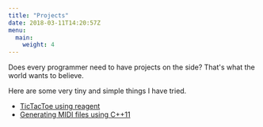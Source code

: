 ```yaml
---
title: "Projects"
date: 2018-03-11T14:20:57Z
menu: 
  main:
    weight: 4
---
```


Does every programmer need to have projects on the side? That's what the world wants to believe.

Here are some very tiny and simple things I have tried.

* [TicTacToe using reagent](http://debamitro.github.io/tictactoe-reagent-demo/)
* [Generating MIDI files using C++11](https://github.com/debamitro/generate-midi)

